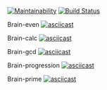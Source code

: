 [![Maintainability](https://api.codeclimate.com/v1/badges/7e16a478e3008a9ae2b6/maintainability)](https://codeclimate.com/github/Hippiek1ller/frontend-project-lvl1/maintainability)
[![Build Status](https://travis-ci.org/Hippiek1ller/frontend-project-lvl1.svg?branch=master)](https://travis-ci.org/Hippiek1ller/frontend-project-lvl1)

Brain-even 
[![asciicast](https://asciinema.org/a/DcsVUy5OuNKSbZwPvhzAHyly1.svg)](https://asciinema.org/a/DcsVUy5OuNKSbZwPvhzAHyly1)

Brain-calc 
[![asciicast](https://asciinema.org/a/DeIRNDh6S2NYwCL0SMvjMv4qR.svg)](https://asciinema.org/a/DeIRNDh6S2NYwCL0SMvjMv4qR)

Brain-gcd
[![asciicast](https://asciinema.org/a/YyWyqLhUz1ninkMKPWd2Sl5Hv.svg)](https://asciinema.org/a/YyWyqLhUz1ninkMKPWd2Sl5Hv)

Brain-progression
[![asciicast](https://asciinema.org/a/4R6ooFrPnDTBSki4UsQvTf7ZW.svg)](https://asciinema.org/a/4R6ooFrPnDTBSki4UsQvTf7ZW)

Brain-prime
[![asciicast](https://asciinema.org/a/DpiBXs0xt8P8b4ljZG22jXd1B.svg)](https://asciinema.org/a/DpiBXs0xt8P8b4ljZG22jXd1B)